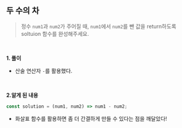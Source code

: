 ## 두 수의 차

> 정수 `num1`과 `num2`가 주어질 때, `num1`에서 `num2`를 뺀 값을 return하도록 soltuion 함수를 완성해주세요.

<br>

**1. 풀이**

- 산술 연산자 `-`를 활용했다.

<br>

**2.알게 된 내용**

```javascript
const solution = (num1, num2) => num1 - num2;
```

- 화살표 함수를 활용하면 좀 더 간결하게 만들 수 있다는 점을 깨달았다!

